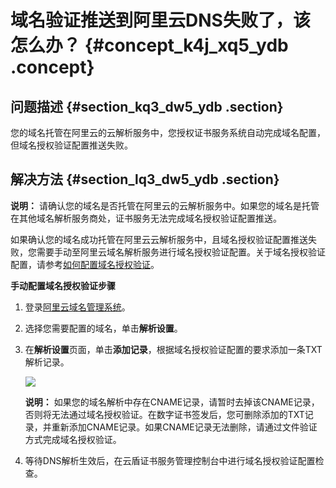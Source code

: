 # 域名验证推送到阿里云DNS失败了，该怎么办？ {#concept_k4j_xq5_ydb .concept}

## 问题描述 {#section_kq3_dw5_ydb .section}

您的域名托管在阿里云的云解析服务中，您授权证书服务系统自动完成域名配置，但域名授权验证配置推送失败。

## 解决方法 {#section_lq3_dw5_ydb .section}

**说明：** 请确认您的域名是否托管在阿里云的云解析服务中。如果您的域名是托管在其他域名解析服务商处，证书服务无法完成域名授权验证配置推送。

如果确认您的域名成功托管在阿里云云解析服务中，且域名授权验证配置推送失败，您需要手动至阿里云域名解析服务进行域名授权验证配置。关于域名授权验证配置，请参考[如何配置域名授权验证](intl.zh-CN/常见问题/常见问题/如何配置域名授权验证.md#)。

**手动配置域名授权验证步骤**

1.  登录[阿里云域名管理系统](https://account.alibabacloud.com/login/login.htm)。
2.  选择您需要配置的域名，单击**解析设置**。
3.  在**解析设置**页面，单击**添加记录**，根据域名授权验证配置的要求添加一条TXT 解析记录。

    ![](http://static-aliyun-doc.oss-cn-hangzhou.aliyuncs.com/assets/img/13592/15508276144244_zh-CN.png)

    **说明：** 如果您的域名解析中存在CNAME记录，请暂时去掉该CNAME记录，否则将无法通过域名授权验证。在数字证书签发后，您可删除添加的TXT记录，并重新添加CNAME记录。如果CNAME记录无法删除，请通过文件验证方式完成域名授权验证。

4.  等待DNS解析生效后，在云盾证书服务管理控制台中进行域名授权验证配置检查。

